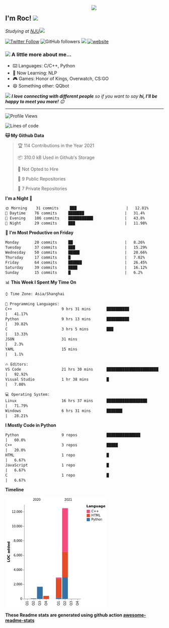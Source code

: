 <img align='right' src="https://media.giphy.com/media/M9gbBd9nbDrOTu1Mqx/giphy.gif" width="230">
<h2>I'm Roc! <img src="https://media.giphy.com/media/12oufCB0MyZ1Go/giphy.gif" width="50"></h2>
<p><em>Studying at <a href="http://www.nju.edu.cn">NJU</a><img src="https://media.giphy.com/media/WUlplcMpOCEmTGBtBW/giphy.gif" width="50"> 
</em></p>

[![Twitter Follow](https://img.shields.io/twitter/follow/Roc78862980?label=Follow)](https://twitter.com/intent/follow?screen_name=Roc78862980)
![GitHub followers](https://img.shields.io/github/followers/roc136?label=Follow&style=social)
![](https://visitor-badge.glitch.me/badge?page_id=Roc136.Roc136)
[![website](https://img.shields.io/badge/Website-46a2f1.svg?&style=flat-square&logo=Google-Chrome&logoColor=white&link=https://blog.roc136.top)](https://blog.roc136.top)
<!-- ![Waka Readme](https://github.com/anmol098/anmol098/workflows/Waka%20Readme/badge.svg) -->
<!-- [![Linkedin: anmol](https://img.shields.io/badge/-anmol-blue?style=flat-square&logo=Linkedin&logoColor=white&link=https://www.linkedin.com/in/anmol-p-singh/)](https://www.linkedin.com/in/anmol-p-singh/) -->

### <img src="https://media.giphy.com/media/VgCDAzcKvsR6OM0uWg/giphy.gif" width="50"> A little more about me...  

- ⌨️ Languages: C/C++, Python
- 🌱 Now Learning: NLP
- 🎮 Games: Honor of Kings, Overwatch, CS:GO
- 😄 Something other: QQbot

<img src="https://media.giphy.com/media/LnQjpWaON8nhr21vNW/giphy.gif" width="60"> <em><b>I love connecting with different people</b> so if you want to say <b>hi, I'll be happy to meet you more!</b> 😊</em>

---
<!--START_SECTION:waka-->
![Profile Views](http://img.shields.io/badge/Profile%20Views-26-blue)

![Lines of code](https://img.shields.io/badge/From%20Hello%20World%20I%27ve%20Written-17538%20lines%20of%20code-blue)

**🐱 My Github Data** 

> 🏆 114 Contributions in the Year 2021
 > 
> 📦 310.0 kB Used in Github's Storage 
 > 
> 🚫 Not Opted to Hire
 > 
> 📜 9 Public Repositories 
 > 
> 🔑 7 Private Repositories  
 > 
**I'm a Night 🦉** 

```text
🌞 Morning    31 commits     ███                      |   12.81% 
🌆 Daytime    76 commits     ███████                  |   31.4% 
🌃 Evening    106 commits    ███████████              |   43.8% 
🌙 Night      29 commits     ███                      |   11.98%

```
📅 **I'm Most Productive on Friday** 

```text
Monday       20 commits     ██                       |   8.26% 
Tuesday      37 commits     ███                      |   15.29% 
Wednesday    50 commits     █████                    |   20.66% 
Thursday     17 commits     █                        |   7.02% 
Friday       64 commits     ██████                   |   26.45% 
Saturday     39 commits     ████                     |   16.12% 
Sunday       15 commits     █                        |   6.2%

```


📊 **This Week I Spent My Time On** 

```text
⌚︎ Time Zone: Asia/Shanghai

💬 Programming Languages: 
C++                      9 hrs 31 mins       ██████████               |   41.17% 
Python                   9 hrs 13 mins       ██████████               |   39.82% 
C                        3 hrs 5 mins        ███                      |   13.33% 
JSON                     31 mins                                      |   2.3% 
YAML                     15 mins                                      |   1.1%

🔥 Editors: 
VS Code                  21 hrs 30 mins      ███████████████████████  |   92.92% 
Visual Studio            1 hr 38 mins        █                        |   7.08%

💻 Operating System: 
Linux                    16 hrs 37 mins      ██████████████████       |   71.79% 
Windows                  6 hrs 31 mins       ███████                  |   28.21%

```

**I Mostly Code in Python** 

```text
Python                   9 repos             ███████████████          |   60.0% 
C++                      3 repos             █████                    |   20.0% 
HTML                     1 repo              █                        |   6.67% 
JavaScript               1 repo              █                        |   6.67% 
C                        1 repo              █                        |   6.67%

```


**Timeline**

![Chart not found](https://raw.githubusercontent.com/Roc136/Roc136/master/charts/bar_graph.png) 


<!--END_SECTION:waka-->

**These Readme stats are generated using github action [awesome-readme-stats](https://github.com/Roc136/waka-readme-stats)**
